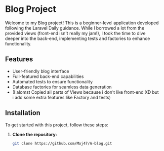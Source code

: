 # Blog Project

Welcome to my Blog project! This is a beginner-level application developed following the Laravel Daily guidance. While I borrowed a lot from the provided views (front-end isn't really my jam!), I took the time to dive deeper into the back-end, implementing tests and factories to enhance functionality.

## Features

- User-friendly blog interface
- Full-featured back-end capabilities
- Automated tests to ensure functionality
- Database factories for seamless data generation
- (I alomst Copied all parts of Views because i don't like front-end XD but i add some extra features like Factory and tests)
## Installation

To get started with this project, follow these steps:

1. **Clone the repository:**

   ```bash
   git clone https://github.com/Moj47/A-blog.git
